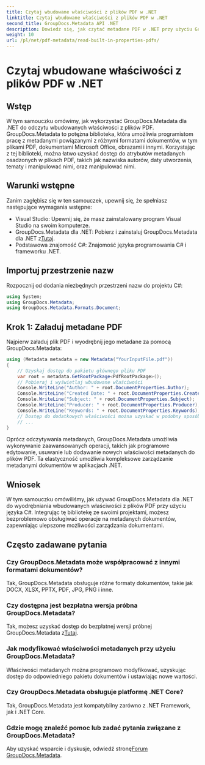 ```yaml
---
title: Czytaj wbudowane właściwości z plików PDF w .NET
linktitle: Czytaj wbudowane właściwości z plików PDF w .NET
second_title: GroupDocs.Metadata API .NET
description: Dowiedz się, jak czytać metadane PDF w .NET przy użyciu GroupDocs.Metadata. Uzyskaj dostęp do nazwisk autorów, dat utworzenia, tematów i innych informacji za pomocą kodu C#.
weight: 10
url: /pl/net/pdf-metadata/read-built-in-properties-pdfs/
---
```


# Czytaj wbudowane właściwości z plików PDF w .NET

## Wstęp
W tym samouczku omówimy, jak wykorzystać GroupDocs.Metadata dla .NET do odczytu wbudowanych właściwości z plików PDF. GroupDocs.Metadata to potężna biblioteka, która umożliwia programistom pracę z metadanymi powiązanymi z różnymi formatami dokumentów, w tym plikami PDF, dokumentami Microsoft Office, obrazami i innymi. Korzystając z tej biblioteki, można łatwo uzyskać dostęp do atrybutów metadanych osadzonych w plikach PDF, takich jak nazwiska autorów, daty utworzenia, tematy i manipulować nimi, oraz manipulować nimi.
## Warunki wstępne
Zanim zagłębisz się w ten samouczek, upewnij się, że spełniasz następujące wymagania wstępne:
- Visual Studio: Upewnij się, że masz zainstalowany program Visual Studio na swoim komputerze.
-  GroupDocs.Metadata dla .NET: Pobierz i zainstaluj GroupDocs.Metadata dla .NET z[Tutaj](https://releases.groupdocs.com/metadata/net/).
- Podstawowa znajomość C#: Znajomość języka programowania C# i frameworku .NET.

## Importuj przestrzenie nazw
Rozpocznij od dodania niezbędnych przestrzeni nazw do projektu C#:
```csharp
using System;
using GroupDocs.Metadata;
using GroupDocs.Metadata.Formats.Document;
```
## Krok 1: Załaduj metadane PDF
Najpierw załaduj plik PDF i wyodrębnij jego metadane za pomocą GroupDocs.Metadata:
```csharp
using (Metadata metadata = new Metadata("YourInputFile.pdf"))
{
    // Uzyskaj dostęp do pakietu głównego pliku PDF
    var root = metadata.GetRootPackage<PdfRootPackage>();
    // Pobieraj i wyświetlaj wbudowane właściwości
    Console.WriteLine("Author: " + root.DocumentProperties.Author);
    Console.WriteLine("Created Date: " + root.DocumentProperties.CreatedDate);
    Console.WriteLine("Subject: " + root.DocumentProperties.Subject);
    Console.WriteLine("Producer: " + root.DocumentProperties.Producer);
    Console.WriteLine("Keywords: " + root.DocumentProperties.Keywords);
    // Dostęp do dodatkowych właściwości można uzyskać w podobny sposób
    // ...
}
```
Oprócz odczytywania metadanych, GroupDocs.Metadata umożliwia wykonywanie zaawansowanych operacji, takich jak programowe edytowanie, usuwanie lub dodawanie nowych właściwości metadanych do plików PDF. Ta elastyczność umożliwia kompleksowe zarządzanie metadanymi dokumentów w aplikacjach .NET.
## Wniosek
W tym samouczku omówiliśmy, jak używać GroupDocs.Metadata dla .NET do wyodrębniania wbudowanych właściwości z plików PDF przy użyciu języka C#. Integrując tę bibliotekę ze swoimi projektami, możesz bezproblemowo obsługiwać operacje na metadanych dokumentów, zapewniając ulepszone możliwości zarządzania dokumentami.

## Często zadawane pytania
### Czy GroupDocs.Metadata może współpracować z innymi formatami dokumentów?
Tak, GroupDocs.Metadata obsługuje różne formaty dokumentów, takie jak DOCX, XLSX, PPTX, PDF, JPG, PNG i inne.
### Czy dostępna jest bezpłatna wersja próbna GroupDocs.Metadata?
Tak, możesz uzyskać dostęp do bezpłatnej wersji próbnej GroupDocs.Metadata z[Tutaj](https://releases.groupdocs.com/).
### Jak modyfikować właściwości metadanych przy użyciu GroupDocs.Metadata?
Właściwości metadanych można programowo modyfikować, uzyskując dostęp do odpowiedniego pakietu dokumentów i ustawiając nowe wartości.
### Czy GroupDocs.Metadata obsługuje platformę .NET Core?
Tak, GroupDocs.Metadata jest kompatybilny zarówno z .NET Framework, jak i .NET Core.
### Gdzie mogę znaleźć pomoc lub zadać pytania związane z GroupDocs.Metadata?
 Aby uzyskać wsparcie i dyskusje, odwiedź stronę[Forum GroupDocs.Metadata](https://forum.groupdocs.com/c/metadata/14).